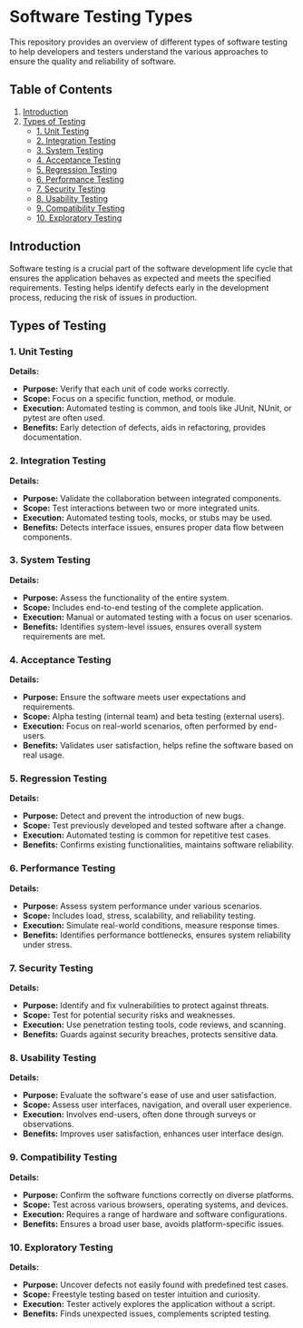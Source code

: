 # Software Testing Types

This repository provides an overview of different types of software testing to help developers and testers understand the various approaches to ensure the quality and reliability of software.

## Table of Contents

1. [Introduction](#introduction)
2. [Types of Testing](#types-of-testing)
   - [1. Unit Testing](#1-unit-testing)
   - [2. Integration Testing](#2-integration-testing)
   - [3. System Testing](#3-system-testing)
   - [4. Acceptance Testing](#4-acceptance-testing)
   - [5. Regression Testing](#5-regression-testing)
   - [6. Performance Testing](#6-performance-testing)
   - [7. Security Testing](#7-security-testing)
   - [8. Usability Testing](#8-usability-testing)
   - [9. Compatibility Testing](#9-compatibility-testing)
   - [10. Exploratory Testing](#10-exploratory-testing)

## Introduction

Software testing is a crucial part of the software development life cycle that ensures the application behaves as expected and meets the specified requirements. Testing helps identify defects early in the development process, reducing the risk of issues in production.

## Types of Testing

### 1. Unit Testing

**Details:**
- **Purpose:** Verify that each unit of code works correctly.
- **Scope:** Focus on a specific function, method, or module.
- **Execution:** Automated testing is common, and tools like JUnit, NUnit, or pytest are often used.
- **Benefits:** Early detection of defects, aids in refactoring, provides documentation.

### 2. Integration Testing

**Details:**
- **Purpose:** Validate the collaboration between integrated components.
- **Scope:** Test interactions between two or more integrated units.
- **Execution:** Automated testing tools, mocks, or stubs may be used.
- **Benefits:** Detects interface issues, ensures proper data flow between components.

### 3. System Testing

**Details:**
- **Purpose:** Assess the functionality of the entire system.
- **Scope:** Includes end-to-end testing of the complete application.
- **Execution:** Manual or automated testing with a focus on user scenarios.
- **Benefits:** Identifies system-level issues, ensures overall system requirements are met.

### 4. Acceptance Testing

**Details:**
- **Purpose:** Ensure the software meets user expectations and requirements.
- **Scope:** Alpha testing (internal team) and beta testing (external users).
- **Execution:** Focus on real-world scenarios, often performed by end-users.
- **Benefits:** Validates user satisfaction, helps refine the software based on real usage.

### 5. Regression Testing

**Details:**
- **Purpose:** Detect and prevent the introduction of new bugs.
- **Scope:** Test previously developed and tested software after a change.
- **Execution:** Automated testing is common for repetitive test cases.
- **Benefits:** Confirms existing functionalities, maintains software reliability.

### 6. Performance Testing

**Details:**
- **Purpose:** Assess system performance under various scenarios.
- **Scope:** Includes load, stress, scalability, and reliability testing.
- **Execution:** Simulate real-world conditions, measure response times.
- **Benefits:** Identifies performance bottlenecks, ensures system reliability under stress.

### 7. Security Testing

**Details:**
- **Purpose:** Identify and fix vulnerabilities to protect against threats.
- **Scope:** Test for potential security risks and weaknesses.
- **Execution:** Use penetration testing tools, code reviews, and scanning.
- **Benefits:** Guards against security breaches, protects sensitive data.

### 8. Usability Testing

**Details:**
- **Purpose:** Evaluate the software's ease of use and user satisfaction.
- **Scope:** Assess user interfaces, navigation, and overall user experience.
- **Execution:** Involves end-users, often done through surveys or observations.
- **Benefits:** Improves user satisfaction, enhances user interface design.

### 9. Compatibility Testing

**Details:**
- **Purpose:** Confirm the software functions correctly on diverse platforms.
- **Scope:** Test across various browsers, operating systems, and devices.
- **Execution:** Requires a range of hardware and software configurations.
- **Benefits:** Ensures a broad user base, avoids platform-specific issues.

### 10. Exploratory Testing

**Details:**
- **Purpose:** Uncover defects not easily found with predefined test cases.
- **Scope:** Freestyle testing based on tester intuition and curiosity.
- **Execution:** Tester actively explores the application without a script.
- **Benefits:** Finds unexpected issues, complements scripted testing.
